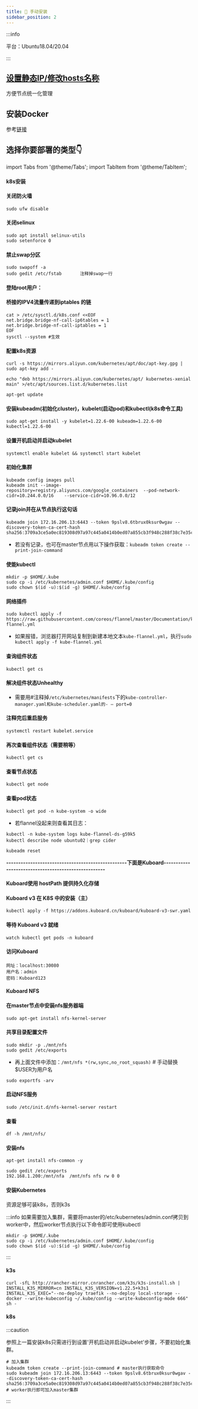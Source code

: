 ```yaml
---
title: 🍐 手动安装
sidebar_position: 2
---
```



:::info

平台：Ubuntu18.04/20.04

:::



## [设置静态IP/修改hosts名称](https://www.zhangshitao.top/2022-5-7-staticIP)

方便节点统一化管理




## 安装Docker

参考[链接](https://www.zhangshitao.top/2022-3-9-edgex-env)



## 选择你要部署的类型👇

import Tabs from '@theme/Tabs';
import TabItem from '@theme/TabItem';

<Tabs>
  <TabItem value="master" label="master" default>



#### k8s安装

#### 关闭防火墙

```shell
sudo ufw disable
```

#### 关闭selinux

```shell
sudo apt install selinux-utils
sudo setenforce 0
```

#### 禁止swap分区

```shell
sudo swapoff -a
sudo gedit /etc/fstab		注释掉swap一行
```

#### 登陆root用户：

#### 桥接的IPV4流量传递到iptables 的链

```shell
cat > /etc/sysctl.d/k8s.conf <<EOF
net.bridge.bridge-nf-call-ip6tables = 1
net.bridge.bridge-nf-call-iptables = 1
EOF
sysctl --system #生效
```

#### 配置k8s资源

```shell
curl -s https://mirrors.aliyun.com/kubernetes/apt/doc/apt-key.gpg | sudo apt-key add -

echo "deb https://mirrors.aliyun.com/kubernetes/apt/ kubernetes-xenial main" >/etc/apt/sources.list.d/kubernetes.list

apt-get update
```

#### 安装kubeadm(初始化cluster)，kubelet(启动pod)和kubectl(k8s命令工具)

```shell
sudo apt-get install -y kubelet=1.22.6-00 kubeadm=1.22.6-00 kubectl=1.22.6-00
```

#### 设置开机启动并启动kubelet

```shell
systemctl enable kubelet && systemctl start kubelet
```

#### 初始化集群

```shell
kubeadm config images pull 
kubeadm init --image-repository=registry.aliyuncs.com/google_containers  --pod-network-cidr=10.244.0.0/16	 --service-cidr=10.96.0.0/12
```

#### 记录join并在从节点执行这句话

```shell
kubeadm join 172.16.206.13:6443 --token 9pslv8.6tbrux0ksur0wgav --discovery-token-ca-cert-hash sha256:3709a3ce5a0ec819308d97a97c445a0414b0ed07a855cb3f948c288f38c7e35c 
```

- 若没有记录，也可在master节点用以下操作获取：`kubeadm token create --print-join-command`

#### 使能kubectl

```shell
mkdir -p $HOME/.kube
sudo cp -i /etc/kubernetes/admin.conf $HOME/.kube/config
sudo chown $(id -u):$(id -g) $HOME/.kube/config
```

#### 网络插件

```shell
sudo kubectl apply -f https://raw.githubusercontent.com/coreos/flannel/master/Documentation/kube-flannel.yml
```

- 如果报错，浏览器打开网站复制到新建本地文本`kube-flannel.yml`，执行`sudo kubectl apply -f kube-flannel.yml`

#### 查询组件状态

```shell
kubectl get cs
```

#### 解决组件状态Unhealthy

- 需要用#注释掉`/etc/kubernetes/manifests`下的`kube-controller-manager.yaml和kube-scheduler.yaml的- – port=0`

#### 注释完后重启服务

```shell
systemctl restart kubelet.service
```

#### 再次查看组件状态（需要稍等）

```shell
kubectl get cs
```

#### 查看节点状态

```shell
kubectl get node
```


#### 查看pod状态

```shell
kubectl get pod -n kube-system -o wide 
```

- 若flannel没起来则查看其日志：

```shell
kubectl -n kube-system logs kube-flannel-ds-g59k5
kubectl describe node ubuntu02｜grep cider
```


```shell
kubeadm reset
```

**--------------------------------------------------下面是Kuboard----------------------------------------------------**

#### Kuboard使用 hostPath 提供持久化存储

#### Kuboard v3 在 K8S 中的安装（主）

```shell
kubectl apply -f https://addons.kuboard.cn/kuboard/kuboard-v3-swr.yaml
```

#### 等待 Kuboard v3 就绪

```shell
watch kubectl get pods -n kuboard
```

#### 访问Kuboard

```shell
网址：localhost:30080
用户名：admin
密码：Kuboard123
```

#### Kuboard NFS

#### 在master节点中安装nfs服务器端

```shell
sudo apt-get install nfs-kernel-server
```

#### 共享目录配置文件

```shell
sudo mkdir -p ./mnt/nfs
sudo gedit /etc/exports
```

- 再上面文件中添加：`/mnt/nfs *(rw,sync,no_root_squash)`  # 手动替换$USER为用户名


```shell
sudo exportfs -arv
```

#### 启动NFS服务

```shell
sudo /etc/init.d/nfs-kernel-server restart
```

#### 查看

~~~shell
df -h /mnt/nfs/
~~~



  </TabItem>
  <TabItem value="worker" label="worker">

#### 安装nfs

```shell
apt-get install nfs-common -y
```

```shell
sudo gedit /etc/exports
192.168.1.200:/mnt/nfa  /mnt/nfs nfs rw 0 0
```

#### 安装Kubernetes

资源足够可装k8s，否则k3s

:::info
如果需要加入集群，需要将master的/etc/kubernetes/admin.conf拷贝到worker中，然后worker节点执行以下命令即可使用kubectl

~~~shell
mkdir -p $HOME/.kube
sudo cp -i /etc/kubernetes/admin.conf $HOME/.kube/config
sudo chown $(id -u):$(id -g) $HOME/.kube/config
~~~

:::

#### k3s 

~~~shell
curl -sfL http://rancher-mirror.cnrancher.com/k3s/k3s-install.sh | INSTALL_K3S_MIRROR=cn INSTALL_K3S_VERSION=v1.22.5+k3s1 INSTALL_K3S_EXEC="--no-deploy traefik --no-deploy local-storage --docker --write-kubeconfig ~/.kube/config --write-kubeconfig-mode 666" sh -
~~~

#### k8s

:::caution

参照上一篇安装k8s只需进行到设置'开机启动并启动kubelet'步骤，不要初始化集群。

```shell
# 加入集群
kubeadm token create --print-join-command # master执行获取命令
sudo kubeadm join 172.16.206.13:6443 --token 9pslv8.6tbrux0ksur0wgav --discovery-token-ca-cert-hash sha256:3709a3ce5a0ec819308d97a97c445a0414b0ed07a855cb3f948c288f38c7e35c # worker执行即可加入master集群
```

:::

  </TabItem>
</Tabs>



